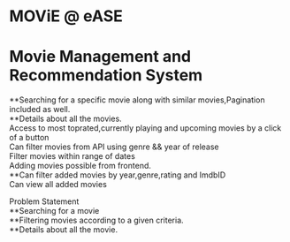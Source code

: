 # MOViE @ eASE
# Movie Management and Recommendation System

**Searching for a specific movie along with similar movies,Pagination included as well.<br>
**Details about all the movies.<br>
Access to most toprated,currently playing and upcoming movies by a click of a button<br>
Can filter movies from API using genre && year of release<br>
Filter movies within range of dates<br>
Adding movies possible from frontend.<br>
**Can filter added movies by year,genre,rating and ImdbID<br>
Can view all added movies<br>

Problem Statement<br>
**Searching for a movie<br>
**Filtering movies according to a given criteria.<br>
**Details about all the movie.<br>


